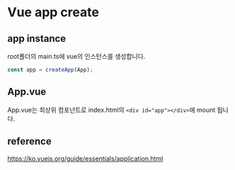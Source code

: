 # Vue app create

## app instance

root폴더의 main.ts에 vue의 인스턴스를 생성합니다.

```typescript
const app = createApp(App);
```

## App.vue

App.vue는 최상위 컴포넌트로 index.html의 `<div id="app"></div>`에 mount 됩니다.

## reference

https://ko.vuejs.org/guide/essentials/application.html
